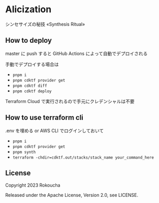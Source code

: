 # Alicization

シンセサイズの秘技 «Synthesis Ritual»

## How to deploy

master に push すると GitHub Actions によって自動でデプロイされる

手動でデプロイする場合は

- `pnpm i`
- `pnpm cdktf provider get`
- `pnpm cdktf diff`
- `pnpm cdktf deploy`

Terraform Cloud で実行されるので手元にクレデンシャルは不要

## How to use terraform cli

.env を埋める or AWS CLI でログインしておいて

- `pnpm i`
- `pnpm cdktf provider get`
- `pnpm synth`
- `terraform -chdir=cdktf.out/stacks/stack_name your_command_here`

## License

Copyright 2023 Rokoucha

Released under the Apache License, Version 2.0, see LICENSE.
